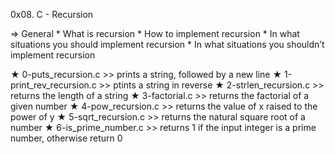 0x08. C - Recursion

=> General
    * What is recursion
    * How to implement recursion
    * In what situations you should implement recursion
    * In what situations you shouldn’t implement recursion

★ 0-puts_recursion.c
    >> prints a string, followed by a new line
★ 1-print_rev_recursion.c
    >> ptints a string in reverse
★ 2-strlen_recursion.c
    >> returns the length of a string
★ 3-factorial.c
    >> returns the factorial of a given number
★ 4-pow_recursion.c
    >> returns the value of x raised to the power of y
★ 5-sqrt_recursion.c
    >> returns the natural square root of a number
★ 6-is_prime_number.c
    >> returns 1 if the input integer is a prime number, otherwise return 0
